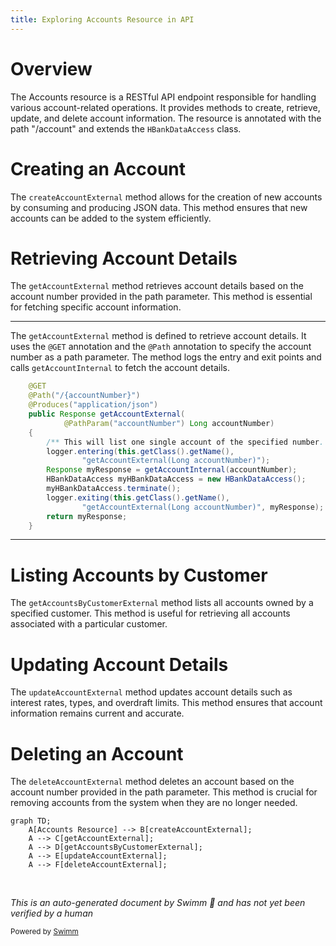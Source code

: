 ```yaml
---
title: Exploring Accounts Resource in API
---
```

# Overview

The Accounts resource is a RESTful API endpoint responsible for handling various account-related operations. It provides methods to create, retrieve, update, and delete account information. The resource is annotated with the path "/account" and extends the <SwmToken path="src/webui/src/main/java/com/ibm/cics/cip/bankliberty/api/json/AccountsResource.java" pos="372:1:1" line-data="		HBankDataAccess myHBankDataAccess = new HBankDataAccess();">`HBankDataAccess`</SwmToken> class.

# Creating an Account

The <SwmToken path="src/webui/src/main/java/com/ibm/cics/cip/bankliberty/api/json/AccountsResource.java" pos="59:14:14" line-data="	private static final String CREATE_ACCOUNT_EXTERNAL = &quot;createAccountExternal(AccountJSON account)&quot;;">`createAccountExternal`</SwmToken> method allows for the creation of new accounts by consuming and producing JSON data. This method ensures that new accounts can be added to the system efficiently.

# Retrieving Account Details

The <SwmToken path="src/webui/src/main/java/com/ibm/cics/cip/bankliberty/api/json/AccountsResource.java" pos="365:5:5" line-data="	public Response getAccountExternal(">`getAccountExternal`</SwmToken> method retrieves account details based on the account number provided in the path parameter. This method is essential for fetching specific account information.

<SwmSnippet path="/src/webui/src/main/java/com/ibm/cics/cip/bankliberty/api/json/AccountsResource.java" line="362">

---

The <SwmToken path="src/webui/src/main/java/com/ibm/cics/cip/bankliberty/api/json/AccountsResource.java" pos="365:5:5" line-data="	public Response getAccountExternal(">`getAccountExternal`</SwmToken> method is defined to retrieve account details. It uses the <SwmToken path="src/webui/src/main/java/com/ibm/cics/cip/bankliberty/api/json/AccountsResource.java" pos="362:1:2" line-data="	@GET">`@GET`</SwmToken> annotation and the <SwmToken path="src/webui/src/main/java/com/ibm/cics/cip/bankliberty/api/json/AccountsResource.java" pos="363:1:2" line-data="	@Path(&quot;/{accountNumber}&quot;)">`@Path`</SwmToken> annotation to specify the account number as a path parameter. The method logs the entry and exit points and calls <SwmToken path="src/webui/src/main/java/com/ibm/cics/cip/bankliberty/api/json/AccountsResource.java" pos="371:7:7" line-data="		Response myResponse = getAccountInternal(accountNumber);">`getAccountInternal`</SwmToken> to fetch the account details.

```java
	@GET
	@Path("/{accountNumber}")
	@Produces("application/json")
	public Response getAccountExternal(
			@PathParam("accountNumber") Long accountNumber)
	{
		/** This will list one single account of the specified number. */
		logger.entering(this.getClass().getName(),
				"getAccountExternal(Long accountNumber)");
		Response myResponse = getAccountInternal(accountNumber);
		HBankDataAccess myHBankDataAccess = new HBankDataAccess();
		myHBankDataAccess.terminate();
		logger.exiting(this.getClass().getName(),
				"getAccountExternal(Long accountNumber)", myResponse);
		return myResponse;
	}
```

---

</SwmSnippet>

# Listing Accounts by Customer

The <SwmToken path="src/webui/src/main/java/com/ibm/cics/cip/bankliberty/api/json/AccountsResource.java" pos="474:5:5" line-data="	public Response getAccountsByCustomerExternal(">`getAccountsByCustomerExternal`</SwmToken> method lists all accounts owned by a specified customer. This method is useful for retrieving all accounts associated with a particular customer.

# Updating Account Details

The <SwmToken path="src/webui/src/main/java/com/ibm/cics/cip/bankliberty/api/json/AccountsResource.java" pos="623:5:5" line-data="	public Response updateAccountExternal(@PathParam(&quot;id&quot;) Long id,">`updateAccountExternal`</SwmToken> method updates account details such as interest rates, types, and overdraft limits. This method ensures that account information remains current and accurate.

# Deleting an Account

The <SwmToken path="src/webui/src/main/java/com/ibm/cics/cip/bankliberty/api/json/AccountsResource.java" pos="1227:5:5" line-data="	public Response deleteAccountExternal(">`deleteAccountExternal`</SwmToken> method deletes an account based on the account number provided in the path parameter. This method is crucial for removing accounts from the system when they are no longer needed.

```mermaid
graph TD;
    A[Accounts Resource] --> B[createAccountExternal];
    A --> C[getAccountExternal];
    A --> D[getAccountsByCustomerExternal];
    A --> E[updateAccountExternal];
    A --> F[deleteAccountExternal];
```

&nbsp;

*This is an auto-generated document by Swimm 🌊 and has not yet been verified by a human*

<SwmMeta version="3.0.0" repo-id="Z2l0aHViJTNBJTNBY2ljcy1iYW5raW5nLXNhbXBsZS1hcHBsaWNhdGlvbi1jYnNhLUlCTS1EZW1vJTNBJTNBU3dpbW0tRGVtbw==" repo-name="cics-banking-sample-application-cbsa-IBM-Demo"><sup>Powered by [Swimm](/)</sup></SwmMeta>

